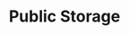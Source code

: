 ---
title: "Public Storage"
url: /lombard/public-storage-east-roosevelt-road/
shop: storage rental
---
